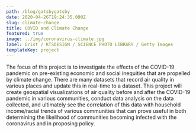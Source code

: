```yaml
---
path: /blog/gatsbygatsby
date: 2020-04-26T19:24:35.090Z
slug: climate-change
title: COVID and Climate Change
featured: true
image: ../img/coronavirus-climate.jpg
label: Grist / KTSDESIGN / SCIENCE PHOTO LIBRARY / Getty Images
templateKey: project
---
```

The focus of this project is to investigate the effects of the COVID-19 pandemic on pre-existing economic and social inequities that are propelled by climate change. There are many datasets that record air quality in various places and update this in real-time to a dataset. This project will create geospatial visualizations of air quality before and after the COVID-19 pandemic in various communities, conduct data analysis on the data collected, and ultimately see the correlation of this data with household income/racial trends of various communities that can prove useful in both determining the likelihood of communities becoming infected with the coronavirus and in proposing policy.